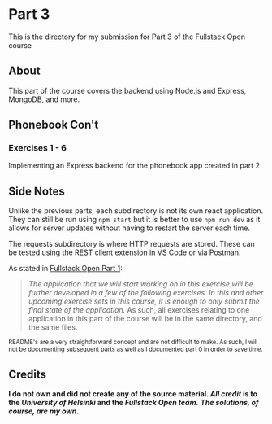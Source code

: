 # Part 3

This is the directory for my submission for Part 3 of the Fullstack Open course

## About

This part of the course covers the backend using Node.js and Express, MongoDB, and more.

## Phonebook Con't

### Exercises 1 - 6
Implementing an Express backend for the phonebook app created in part 2

## Side Notes

Unlike the previous parts, each subdirectory is not its own react application. They can still be run using ```npm start``` but it is better to use ```npm run dev``` as it allows for server updates without having to restart the server each time.

The requests subdirectory is where HTTP requests are stored. These can be tested using the REST client extension in VS Code or via Postman.

As stated in [Fullstack Open Part 1](https://fullstackopen.com/en/part1/introduction_to_react#exercises-1-1-1-2):
> _The application that we will start working on in this exercise will be further developed in a few of the following exercises. In this and other upcoming exercise sets in this course, it is enough to only submit the final state of the application._
As such, all exercises relating to one application in this part of the course will be in the same directory, and the same files.

<sub>README's are a very straightforward concept and are not difficult to make. As such, I will not be documenting subsequent parts as well as I documented part 0 in order to save time.</sub>

## Credits

**I do not own and did not create any of the source material. _All credit_ is to the _University of Helsinki_ and the _Fullstack Open team._**
***The solutions, of course, are my own.***